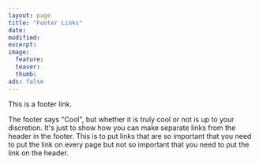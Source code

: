 ```yaml
---
layout: page
title: "Footer Links"
date: 
modified:
excerpt:
image:
  feature:
  teaser:
  thumb:
ads: false
---
```


This is a footer link.

The footer says "Cool", but whether it is truly cool or not is up to your discretion. 
It's just to show how you can make separate links
from the header in the footer. This is to put links that are so important that you need
to put the link on every page but not so important that you need to put the link on
the header.
